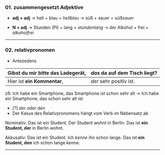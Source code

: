 
### 01. zusammengesetzt Adjektive

- **adj + adj**
-> hell + blau = *hellblau*
-> süß + sauer =  *süßsauer*

- **N + adj**
-> Stunden (Pl) + lang = *stundenlang*
-> der Alkohol + frei = *alkoholfrei*

---
### 02. relativpronomen
- Antezedens

| Gibst du mir bitte **das Ladegerät**, | *das* da auf dem Tisch liegt? |
| :------------------------------------ | :---------------------------- |
| Hier ist **ein Kommentar**,           | *der* sehr positiv ist.       |

zß: Ich habe ein Smartphone, das Smartphone ist schon sehr alt
-> Ich habe ein Smartphone, das schon sehr alt ist



 - [?] *der oder den*
 - Der Kasus des Relativpronomens hängt vom Verb im Nebensatz ab


Nominativ:
	Das ist ein Student. Der Student _wohnt_ in Berlin. 
	Das ist **ein Student, der** in Berlin wohnt.  

Akkusativ:
    Das ist ein Student. Ich _kenne_ ihn schon lange. 
    Das ist **ein Student, den** ich schon lange kenne.



---